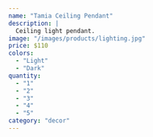 ```yaml
---
name: "Tamia Ceiling Pendant"
description: |
  Ceiling light pendant.
image: "/images/products/lighting.jpg"
price: $110
colors:
  - "Light"
  - "Dark"
quantity:
  - "1"
  - "2"
  - "3"
  - "4"
  - "5"
category: "decor"
---
```

